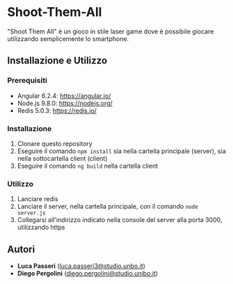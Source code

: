 # Shoot-Them-All #
"Shoot Them All" è un gioco in stile laser game dove è possibile giocare utilizzando semplicemente lo smartphone.

## Installazione e Utilizzo ##
### Prerequisiti ###
- Angular 6.2.4: https://angular.io/
- Node.js 9.8.0: https://nodejs.org/
- Redis 5.0.3: https://redis.io/

### Installazione ###
1. Clonare questo repository
2. Eseguire il comando `npm install` sia nella cartella principale (server), sia nella sottocartella client (client)
3. Eseguire il comando `ng build` nella cartella client

### Utilizzo ###
1. Lanciare redis
2. Lanciare il server, nella cartella principale, con il comando `node server.js`
3. Collegarsi all'indirizzo indicato nella console del server alla porta 3000, utilizzando https

## Autori ##
- **Luca Passeri** (luca.passeri3@studio.unbo.it)
- **Diego Pergolini** (diego.pergolini@studio.unibo.it)
